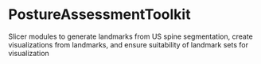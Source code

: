 # PostureAssessmentToolkit
Slicer modules to generate landmarks from US spine segmentation, create visualizations from landmarks, and ensure suitability of landmark sets for visualization
